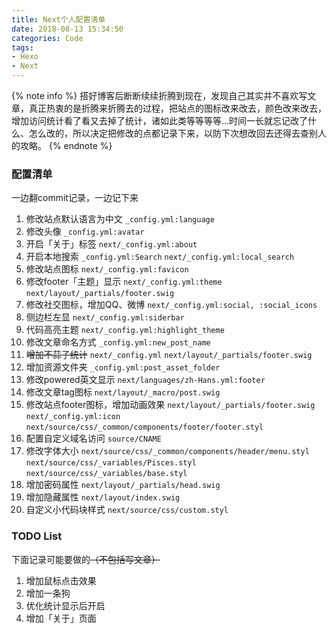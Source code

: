 ```yaml
---
title: Next个人配置清单
date: 2018-08-13 15:34:50
categories: Code
tags: 
- Hexo
- Next
---
```

{% note info %}
搭好博客后断断续续折腾到现在，发现自己其实并不喜欢写文章，真正热衷的是折腾来折腾去的过程，把站点的图标改来改去，颜色改来改去，增加访问统计看了看又去掉了统计，诸如此类等等等等...时间一长就忘记改了什么、怎么改的，所以决定把修改的点都记录下来，以防下次想改回去还得去查别人的攻略。
{% endnote %}
<!-- more -->

### 配置清单
一边翻commit记录，一边记下来

1. 修改站点默认语言为中文
`_config.yml:language`
1. 修改头像
`_config.yml:avatar`
1. 开启「关于」标签
`next/_config.yml:about`
1. 开启本地搜索
`_config.yml:Search`
`next/_config.yml:local_search`
1. 修改站点图标
`next/_config.yml:favicon`
1. 修改footer「主题」显示
`next/_config.yml:theme`
`next/layout/_partials/footer.swig`
1. 修改社交图标，增加QQ、微博
`next/_config.yml:social, :social_icons`
1. 侧边栏左显
`next/_config.yml:siderbar`
1. 代码高亮主题
`next/_config.yml:highlight_theme`
1. 修改文章命名方式
`_config.yml:new_post_name`
1. ~~增加不蒜子统计~~
`next/_config.yml` 
`next/layout/_partials/footer.swig`
1. 增加资源文件夹
`_config.yml:post_asset_folder`
1. 修改powered英文显示
`next/languages/zh-Hans.yml:footer` 
1. 修改文章tag图标
`next/layout/_macro/post.swig`
1. 修改站点footer图标，增加动画效果
`next/layout/_partials/footer.swig`
`next/_config.yml:icon`
`next/source/css/_common/components/footer/footer.styl`
1. 配置自定义域名访问
`source/CNAME`
1. 修改字体大小
`next/source/css/_common/components/header/menu.styl`
`next/source/css/_variables/Pisces.styl`
`next/source/css/_variables/base.styl`
1. 增加密码属性
`next/layout/_partials/head.swig`
1. 增加隐藏属性
`next/layout/index.swig`
1. 自定义小代码块样式
`next/source/css/custom.styl`

### TODO List
下面记录可能要做的~~（不包括写文章）~~
1. 增加鼠标点击效果
1. 增加一条狗
1. 优化统计显示后开启
1. 增加「关于」页面